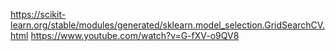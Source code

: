 https://scikit-learn.org/stable/modules/generated/sklearn.model_selection.GridSearchCV.html 
https://www.youtube.com/watch?v=G-fXV-o9QV8